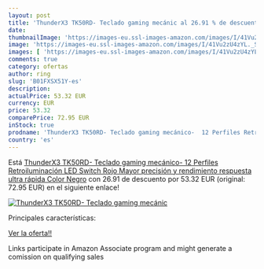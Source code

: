 ```yaml
---
layout: post
title: 'ThunderX3 TK50RD- Teclado gaming mecánic al 26.91 % de descuento'
date: 
thumbnailImage: 'https://images-eu.ssl-images-amazon.com/images/I/41Vu2zU4zYL._SL200_.jpg'
image: 'https://images-eu.ssl-images-amazon.com/images/I/41Vu2zU4zYL._SL200_.jpg'
images: [ 'https://images-eu.ssl-images-amazon.com/images/I/41Vu2zU4zYL._SL200_.jpg' ]
comments: true
category: ofertas
author: ring
slug: 'B01FXSX51Y-es'
description:
actualPrice: 53.32 EUR
currency: EUR
price: 53.32
comparePrice: 72.95 EUR
inStock: true
prodname: 'ThunderX3 TK50RD- Teclado gaming mecánico-  12 Perfiles Retroiluminación LED  Switch Rojo  Mayor precisión y rendimiento  respuesta ultra rápida  Color Negro'
country: 'es'
---
```


Está [ThunderX3 TK50RD- Teclado gaming mecánico-  12 Perfiles Retroiluminación LED  Switch Rojo  Mayor precisión y rendimiento  respuesta ultra rápida  Color Negro](https://www.amazon.es/dp/B01FXSX51Y/?tag=tolees-21) con 26.91 de descuento por 53.32 EUR (original: 72.95 EUR) en el siguiente enlace!

[![ThunderX3 TK50RD- Teclado gaming mecánic](https://images-eu.ssl-images-amazon.com/images/I/41Vu2zU4zYL._SL200_.jpg)](https://www.amazon.es/dp/B01FXSX51Y/?tag=tolees-21)

Principales características:


[Ver la oferta!!](https://www.amazon.es/dp/B01FXSX51Y/?tag=tolees-21)

Links participate in Amazon Associate program and might generate a comission on qualifying sales



